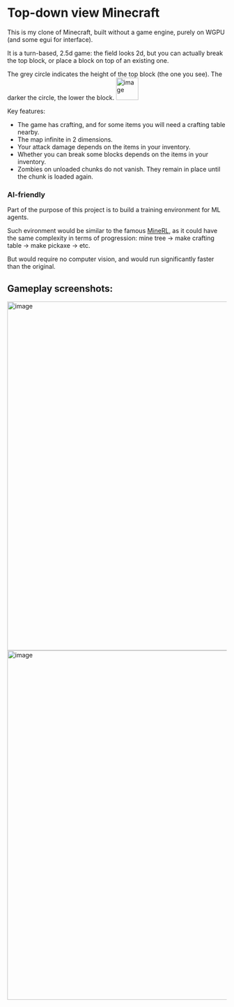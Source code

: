 # Top-down view Minecraft

This is my clone of Minecraft, built without a game engine, purely on WGPU (and some egui for interface).

It is a turn-based, 2.5d game: the field looks 2d, but you can actually break the top block, or place a block on top of an existing one.

The grey circle indicates the height of the top block (the one you see). The darker the circle, the lower the block.
<img width="51" alt="image" src="https://user-images.githubusercontent.com/27450370/198854409-9959c002-301e-4873-b9f6-7f2131c82fad.png">

Key features:
 - The game has crafting, and for some items you will need a crafting table nearby.
 - The map infinite in 2 dimensions.
 - Your attack damage depends on the items in your inventory.
 - Whether you can break some blocks depends on the items in your inventory.
 - Zombies on unloaded chunks do not vanish. They remain in place until the chunk is loaded again.

### AI-friendly
Part of the purpose of this project is to build a training environment for ML agents.

Such evironment would be similar to the famous [MineRL](https://minerl.io/), as it could have the same complexity in terms of progression: 
mine tree -> make crafting table -> make pickaxe -> etc. 

But would require no computer vision, and would run significantly faster than the original.

## Gameplay screenshots:
<img width="800" alt="image" src="https://user-images.githubusercontent.com/27450370/198876634-ac05daad-5f30-4b95-ad6b-970feb02e8a1.png">

<img width="801" alt="image" src="https://user-images.githubusercontent.com/27450370/198854546-10c64335-58cb-4a22-93f7-06bdbebad75b.png">

